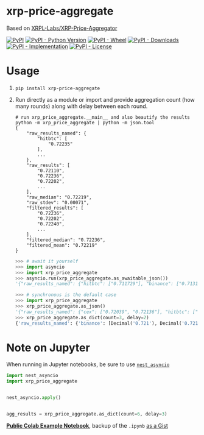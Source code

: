 # xrp-price-aggregate

Based on [XRPL-Labs/XRP-Price-Aggregator](https://github.com/XRPL-Labs/XRP-Price-Aggregator)

[![PyPI](https://img.shields.io/pypi/v/xrp-price-aggregate)][pypi]
[![PyPI - Python Version](https://img.shields.io/pypi/pyversions/xrp-price-aggregate)][pypi]
[![PyPI - Wheel](https://img.shields.io/pypi/wheel/xrp-price-aggregate)][pypi]
[![PyPI - Downloads](https://img.shields.io/pypi/dm/xrp-price-aggregate)][pypi]
[![PyPI - Implementation](https://img.shields.io/pypi/implementation/xrp-price-aggregate)][pypi]
[![PyPI - License](https://img.shields.io/pypi/l/xrp-price-aggregate)][pypi]


# Usage

1. `pip install xrp-price-aggregate`

2. Run directly as a module or import and provide aggregation count (how many
   rounds) along with delay between each round.


       # run xrp_price_aggregate.__main__ and also beautify the results
       python -m xrp_price_aggregate | python -m json.tool
       {
           "raw_results_named": {
               "hitbtc": [
                   "0.72235"
               ],
               ...
           },
           "raw_results": [
               "0.72110",
               "0.72236",
               "0.72202",
               ...
           ],
           "raw_median": "0.72219",
           "raw_stdev": "0.00071",
           "filtered_results": [
               "0.72236",
               "0.72202",
               "0.72240",
               ...
           ],
           "filtered_median": "0.72236",
           "filtered_mean": "0.72219"
       }




    ```py
    >>> # await it yourself
    >>> import asyncio
    >>> import xrp_price_aggregate
    >>> asyncio.run(xrp_price_aggregate.as_awaitable_json())
    '{"raw_results_named": {"hitbtc": ["0.711729"], "binance": ["0.7131"], "bitrue": ["0.71292"], "bitfinex": ["0.7122"], "ftx": ["0.712675", "0.7126"], "kraken": ["0.71223"], "cex": ["0.71334", "0.7135"], "bitstamp": ["0.71328"]}, "raw_results": ["0.7131", "0.7122", "0.71328", "0.71334", "0.7135", "0.712675", "0.7126", "0.711729", "0.71223", "0.71292"], "raw_median": "0.7127975", "raw_stdev": "0.0005759840275563203497399309551", "filtered_results": ["0.71310", "0.71328", "0.71334", "0.71268", "0.71260", "0.71223", "0.71292"], "filtered_median": "0.71292", "filtered_mean": "0.71288"}'
    ```
    ```py
    >>> # synchronous is the default case
    >>> import xrp_price_aggregate
    >>> xrp_price_aggregate.as_json()
    '{"raw_results_named": {"cex": ["0.72039", "0.72136"], "hitbtc": ["0.72122"], "kraken": ["0.72132"], "bitfinex": ["0.72145"], "bitstamp": ["0.72047"], "bitrue": ["0.72122"], "binance": ["0.72150"], "ftx": ["0.72078", "0.72155"]}, "raw_results": ["0.72150", "0.72145", "0.72047", "0.72039", "0.72136", "0.72078", "0.72155", "0.72122", "0.72132", "0.72122"], "raw_median": "0.72127", "raw_stdev": "0.00043", "filtered_results": ["0.72150", "0.72145", "0.72136", "0.72155", "0.72122", "0.72132", "0.72122"], "filtered_median": "0.72136", "filtered_mean": "0.72137"}'
    >>> xrp_price_aggregate.as_dict(count=3, delay=2)
    {'raw_results_named': {'binance': [Decimal('0.721'), Decimal('0.7213'), Decimal('0.7211')], 'ftx': [Decimal('0.7208'), Decimal('0.720975'), Decimal('0.7208'), Decimal('0.720975'), Decimal('0.7208'), Decimal('0.720975')], 'bitfinex': [Decimal('0.7215'), Decimal('0.7215'), Decimal('0.72141')], 'hitbtc': [Decimal('0.720796'), Decimal('0.720796'), Decimal('0.720796')], 'bitstamp': [Decimal('0.72047'), Decimal('0.72047'), Decimal('0.72047')], 'bitrue': [Decimal('0.72081'), Decimal('0.72094'), Decimal('0.72111')], 'kraken': [Decimal('0.72132'), Decimal('0.72132'), Decimal('0.72132')], 'cex': [Decimal('0.72039'), Decimal('0.72136'), Decimal('0.72039'), Decimal('0.72136'), Decimal('0.72039'), Decimal('0.72136')]}, 'raw_results': [Decimal('0.721'), Decimal('0.7215'), Decimal('0.72047'), Decimal('0.72039'), Decimal('0.72136'), Decimal('0.7208'), Decimal('0.720975'), Decimal('0.720796'), Decimal('0.72132'), Decimal('0.72081'), Decimal('0.7213'), Decimal('0.7215'), Decimal('0.72047'), Decimal('0.72039'), Decimal('0.72136'), Decimal('0.7208'), Decimal('0.720975'), Decimal('0.720796'), Decimal('0.72132'), Decimal('0.72094'), Decimal('0.7211'), Decimal('0.72141'), Decimal('0.72047'), Decimal('0.72039'), Decimal('0.72136'), Decimal('0.7208'), Decimal('0.720975'), Decimal('0.720796'), Decimal('0.72132'), Decimal('0.72111')], 'raw_median': Decimal('0.720975'), 'raw_stdev': Decimal('0.0003566360729171225136133563969'), 'filtered_results': [Decimal('0.721'), Decimal('0.7208'), Decimal('0.720975'), Decimal('0.720796'), Decimal('0.72132'), Decimal('0.72081'), Decimal('0.7213'), Decimal('0.7208'), Decimal('0.720975'), Decimal('0.720796'), Decimal('0.72132'), Decimal('0.72094'), Decimal('0.7211'), Decimal('0.7208'), Decimal('0.720975'), Decimal('0.720796'), Decimal('0.72132'), Decimal('0.72111')], 'filtered_median': Decimal('0.720975'), 'filtered_mean': Decimal('0.7209962777777777777777777778')}
    ```

# Note on Jupyter


When running in Jupyter notebooks, be sure to use
[`nest_asyncio`](https://github.com/erdewit/nest_asyncio)

```py
import nest_asyncio
import xrp_price_aggregate


nest_asyncio.apply()


agg_results = xrp_price_aggregate.as_dict(count=6, delay=3)
```

[**Public Colab Example Notebook**](https://colab.research.google.com/drive/1OyV4P6dMFy3kBhV7FQNBW0lwHekkwAI6),
backup of the `.ipynb` [as a Gist](https://gist.github.com/yyolk/c293b66cea913c5b6dc3939a7f38b8bd)


[pypi]: https://pypi.org/project/xrp-price-aggregate/ "xrp-price-aggregate - PyPi"
